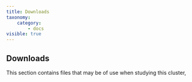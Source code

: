 ```yaml
---
title: Downloads
taxonomy:
    category:
        - docs
visible: true
---
```


## Downloads

This section contains files that may be of use when studying this cluster,
